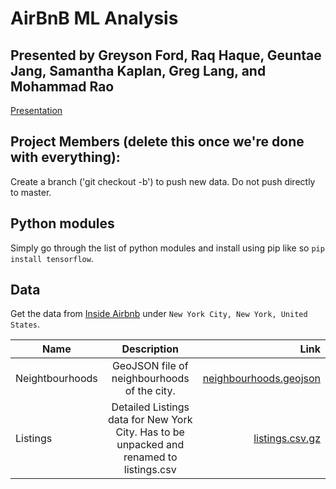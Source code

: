 # AirBnB ML Analysis
## Presented by Greyson Ford, Raq Haque, Geuntae Jang, Samantha Kaplan, Greg Lang, and Mohammad Rao
[Presentation](https://docs.google.com/presentation/d/1kaWktIUdu-8cHFmVyGP0JCMiaOgmTdz_WB9ACgrvExw/edit#slide=id.g62d0a03142_2_99)

## Project Members (delete this once we're done with everything):
Create a branch ('git checkout -b') to push new data. Do not push directly to master. 

## Python modules
Simply go through the list of python modules and install using pip like so `pip install tensorflow`.

## Data
Get the data from [Inside Airbnb](http://insideairbnb.com/get-the-data.html) under `New York City, New York, United States`.

| Name   |      Description    |  Link |
|----------|:-------------:|------:|
| Neightbourhoods|  	GeoJSON file of neighbourhoods of the city. | [neighbourhoods.geojson](http://data.insideairbnb.com/united-states/ny/new-york-city/2019-08-06/visualisations/neighbourhoods.geojson) |
| Listings |    	Detailed Listings data for New York City. Has to be unpacked and renamed to listings.csv   |   [listings.csv.gz](http://data.insideairbnb.com/united-states/ny/new-york-city/2019-08-06/data/listings.csv.gz) |
